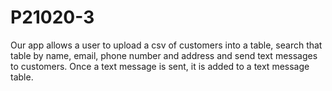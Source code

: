 # P21020-3

Our app allows a user to upload a csv of customers into a table, search that table by name, email, phone number and address and send text messages to customers. Once a text message is sent, it is added to a text message table.